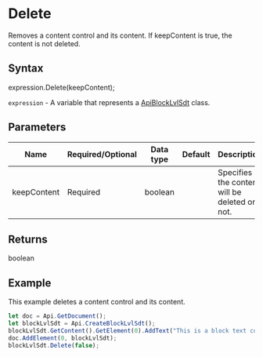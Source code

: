 # Delete

Removes a content control and its content. If keepContent is true, the content is not deleted.

## Syntax

expression.Delete(keepContent);

`expression` - A variable that represents a [ApiBlockLvlSdt](../ApiBlockLvlSdt.md) class.

## Parameters

| **Name** | **Required/Optional** | **Data type** | **Default** | **Description** |
| ------------- | ------------- | ------------- | ------------- | ------------- |
| keepContent | Required | boolean |  | Specifies if the content will be deleted or not. |

## Returns

boolean

## Example

This example deletes a content control and its content.

```javascript
let doc = Api.GetDocument();
let blockLvlSdt = Api.CreateBlockLvlSdt();
blockLvlSdt.GetContent().GetElement(0).AddText("This is a block text content control.");
doc.AddElement(0, blockLvlSdt);
blockLvlSdt.Delete(false);
```
